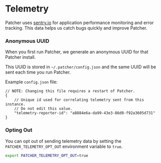 # Telemetry

Patcher uses [sentry.io](https://sentry.io) for application performance monitoring and error tracking. This data helps us catch bugs quickly and improve Patcher.

### Anonymous UUID

When you first run Patcher, we generate an anonymous UUID for that Patcher install.

This UUID is stored in `~/.patcher/config.json` and the same UUID will be sent each time you run Patcher.

Example `config.json` file:
```
// NOTE: Changing this file requires a restart of Patcher.
{
	// Unique id used for correlating telemetry sent from this instance.
	// Do not edit this value.
	"telemetry-reporter-id": "a8884e6a-da99-43e3-86d0-f92a3605d731"
}
```

### Opting Out

You can opt out of sending telemetry data by setting the `PATCHER_TELEMETRY_OPT_OUT` environment variable to `true`.
```bash
export PATCHER_TELEMETRY_OPT_OUT=true
```
